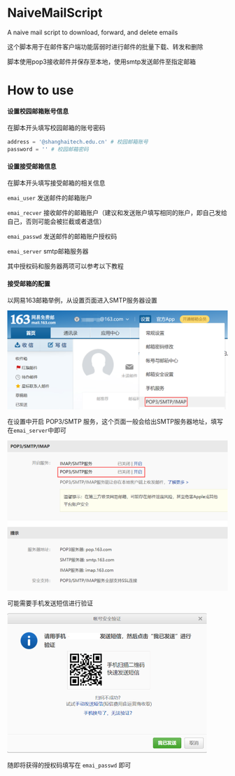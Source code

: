 # NaiveMailScript
A naive mail script to download, forward, and delete emails

这个脚本用于在邮件客户端功能孱弱时进行邮件的批量下载、转发和删除

脚本使用pop3接收邮件并保存至本地，使用smtp发送邮件至指定邮箱

# How to use

#### 设置校园邮箱账号信息

在脚本开头填写校园邮箱的账号密码

```python
address = '@shanghaitech.edu.cn' # 校园邮箱账号
password = '' # 校园邮箱密码
```

#### 设置接受邮箱信息

在脚本开头填写接受邮箱的相关信息

`emai_user` 发送邮件的邮箱账户

`emai_recver` 接收邮件的邮箱账户（建议和发送账户填写相同的账户，即自己发给自己，否则可能会被拦截或者退信）

`emai_passwd`  发送邮件的邮箱账户授权码

`emai_server`  smtp邮箱服务器

其中授权码和服务器两项可以参考以下教程

#### 接受邮箱的配置

以网易163邮箱举例，从设置页面进入SMTP服务器设置

<img src="https://github.com/YzyParry/NaiveMailScript/blob/master/img/guide1.png" style="zoom:50%;" />

在设置中开启 POP3/SMTP 服务，这个页面一般会给出SMTP服务器地址，填写在`emai_server`中即可

<img src="https://github.com/YzyParry/NaiveMailScript/blob/master/img/guide2.png" style="zoom:50%;" />

可能需要手机发送短信进行验证

<img src="https://github.com/YzyParry/NaiveMailScript/blob/master/img/guide3.png" style="zoom:50%;" />

随即将获得的授权码填写在 `emai_passwd` 即可